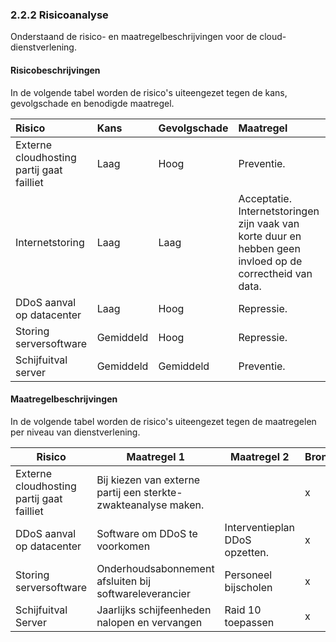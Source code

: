 ### 2.2.2 Risicoanalyse

Onderstaand de risico- en maatregelbeschrijvingen voor de cloud-dienstverlening.

#### Risicobeschrijvingen

In de volgende tabel worden de risico's uiteengezet tegen de kans, gevolgschade en benodigde maatregel.

| Risico                                    | Kans      | Gevolgschade | Maatregel                                                                                                 |
| :---                                      | :---      | :---         | :---                                                                                                      |
| Externe cloudhosting partij gaat failliet | Laag      | Hoog         | Preventie.                                                                                                |
| Internetstoring                           | Laag      | Laag         | Acceptatie. Internetstoringen zijn vaak van korte duur en hebben geen invloed op de correctheid van data. |
| DDoS aanval op datacenter                 | Laag      | Hoog         | Repressie.                                                                                                |
| Storing serversoftware                    | Gemiddeld | Hoog         | Repressie.                                                                                                |
| Schijfuitval server                       | Gemiddeld | Gemiddeld    | Preventie.                                                                                                |

#### Maatregelbeschrijvingen

In de volgende tabel worden de risico's uiteengezet tegen de maatregelen per niveau van dienstverlening.

| Risico                                    | Maatregel 1                                                    | Maatregel 2                    | Bronze | Silver | Gold   |
| ---                                       | ---                                                            | ---                            | ---    | ---    | ---    |
| Externe cloudhosting partij gaat failliet | Bij kiezen van externe partij een sterkte-zwakteanalyse maken. |                                | x      | 1      | 1      |
| DDoS aanval op datacenter                 | Software om DDoS te voorkomen                                  | Interventieplan DDoS opzetten. | x      | 1      | 1 & 2 |
| Storing serversoftware                    | Onderhoudsabonnement afsluiten bij softwareleverancier         | Personeel bijscholen           | x      | 1      | 1 & 2 |
| Schijfuitval Server                       | Jaarlijks schijfeenheden nalopen en vervangen                  | Raid 10 toepassen              | x      | 1      | 1 & 2 |
